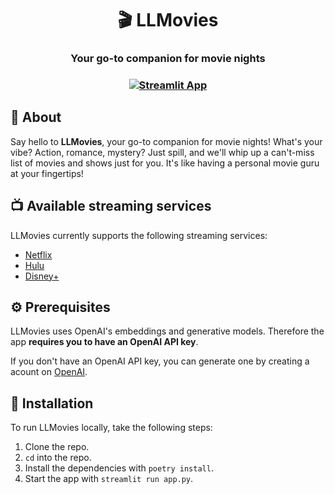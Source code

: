 <h1 align="center">🎬 LLMovies</h1>

<!-- Add a screenshot of the site -->
<h3 align="center">Your go-to companion for movie nights<h3>
</p>
<div align="center">
  <a href="https://llmovies.streamlit.app/">
    <img src="https://static.streamlit.io/badges/streamlit_badge_black_white.svg" alt="Streamlit App"/>
  </a>
</div>

## 🤔 About
Say hello to **LLMovies**, your go-to companion for movie nights!  What's your vibe? Action, romance, mystery? Just spill, and we'll whip up a can't-miss list of movies and shows just for you.  It's like having a personal movie guru at your fingertips!

## 📺 Available streaming services
LLMovies currently supports the following streaming services:
<!-- Change to logos -->
- [Netflix](https://www.kaggle.com/datasets/shivamb/netflix-shows)
- [Hulu](https://www.kaggle.com/datasets/shivamb/hulu-movies-and-tv-shows)
- [Disney+](https://www.kaggle.com/datasets/shivamb/disney-movies-and-tv-shows)

## ⚙️ Prerequisites
LLMovies uses OpenAI's embeddings and generative models. Therefore the app **requires you to have an OpenAI API key**. 

If you don't have an OpenAI API key, you can generate one by creating a acount on [OpenAI](https://platform.openai.com/account/api-keys).

## 💾 Installation
To run LLMovies locally, take the following steps:
1. Clone the repo.
2. `cd` into the repo.
4. Install the dependencies with `poetry install`.
5. Start the app with `streamlit run app.py`.


